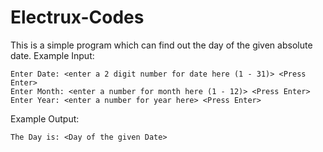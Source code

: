 # Electrux-Codes

This is a simple program which can find out the day of the given absolute date.
Example Input:
```
Enter Date: <enter a 2 digit number for date here (1 - 31)> <Press Enter>
Enter Month: <enter a number for month here (1 - 12)> <Press Enter>
Enter Year: <enter a number for year here> <Press Enter>
```
Example Output:
```
The Day is: <Day of the given Date>
```
